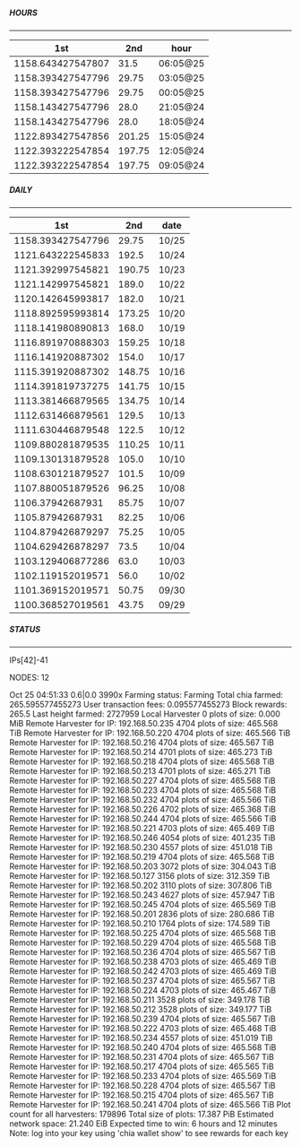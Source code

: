 ##### HOURS
-------

| 1st | 2nd | hour |
|---|----|-----|
|1158.643427547807 | 31.5 | 06:05@25 |
|1158.393427547796 | 29.75 | 03:05@25 |
|1158.393427547796 | 29.75 | 00:05@25 |
|1158.143427547796 | 28.0 | 21:05@24 |
|1158.143427547796 | 28.0 | 18:05@24 |
|1122.893427547856 | 201.25 | 15:05@24 |
|1122.393222547854 | 197.75 | 12:05@24 |
|1122.393222547854 | 197.75 | 09:05@24 |

##### DAILY
-------

| 1st | 2nd | date |
|---|----|-----|
|1158.393427547796 | 29.75 | 10/25 |
|1121.643222545833 | 192.5 | 10/24 |
|1121.392997545821 | 190.75 | 10/23 |
|1121.142997545821 | 189.0 | 10/22 |
|1120.142645993817 | 182.0 | 10/21 |
|1118.892595993814 | 173.25 | 10/20 |
|1118.141980890813 | 168.0 | 10/19 |
|1116.891970888303 | 159.25 | 10/18 |
|1116.141920887302 | 154.0 | 10/17 |
|1115.391920887302 | 148.75 | 10/16 |
|1114.391819737275 | 141.75 | 10/15 |
|1113.381466879565 | 134.75 | 10/14 |
|1112.631466879561 | 129.5 | 10/13 |
|1111.630446879548 | 122.5 | 10/12 |
|1109.880281879535 | 110.25 | 10/11 |
|1109.130131879528 | 105.0 | 10/10 |
|1108.630121879527 | 101.5 | 10/09 |
|1107.880051879526 | 96.25 | 10/08 |
|1106.37942687931 | 85.75 | 10/07 |
|1105.87942687931 | 82.25 | 10/06 |
|1104.879426879297 | 75.25 | 10/05 |
|1104.629426878297 | 73.5 | 10/04 |
|1103.129406877286 | 63.0 | 10/03 |
|1102.119152019571 | 56.0 | 10/02 |
|1101.369152019571 | 50.75 | 09/30 |
|1100.368527019561 | 43.75 | 09/29 |


##### STATUS
-------

IPs[42]-41

NODES: 12

Oct 25 04:51:33 0.6|0.0
3990x
Farming status: Farming
Total chia farmed: 265.595577455273
User transaction fees: 0.095577455273
Block rewards: 265.5
Last height farmed: 2727959
Local Harvester
   0 plots of size: 0.000 MiB
Remote Harvester for IP: 192.168.50.235
   4704 plots of size: 465.568 TiB
Remote Harvester for IP: 192.168.50.220
   4704 plots of size: 465.566 TiB
Remote Harvester for IP: 192.168.50.216
   4704 plots of size: 465.567 TiB
Remote Harvester for IP: 192.168.50.214
   4701 plots of size: 465.273 TiB
Remote Harvester for IP: 192.168.50.218
   4704 plots of size: 465.568 TiB
Remote Harvester for IP: 192.168.50.213
   4701 plots of size: 465.271 TiB
Remote Harvester for IP: 192.168.50.227
   4704 plots of size: 465.568 TiB
Remote Harvester for IP: 192.168.50.223
   4704 plots of size: 465.568 TiB
Remote Harvester for IP: 192.168.50.232
   4704 plots of size: 465.566 TiB
Remote Harvester for IP: 192.168.50.226
   4702 plots of size: 465.368 TiB
Remote Harvester for IP: 192.168.50.244
   4704 plots of size: 465.566 TiB
Remote Harvester for IP: 192.168.50.221
   4703 plots of size: 465.469 TiB
Remote Harvester for IP: 192.168.50.246
   4054 plots of size: 401.235 TiB
Remote Harvester for IP: 192.168.50.230
   4557 plots of size: 451.018 TiB
Remote Harvester for IP: 192.168.50.219
   4704 plots of size: 465.568 TiB
Remote Harvester for IP: 192.168.50.203
   3072 plots of size: 304.043 TiB
Remote Harvester for IP: 192.168.50.127
   3156 plots of size: 312.359 TiB
Remote Harvester for IP: 192.168.50.202
   3110 plots of size: 307.806 TiB
Remote Harvester for IP: 192.168.50.243
   4627 plots of size: 457.947 TiB
Remote Harvester for IP: 192.168.50.245
   4704 plots of size: 465.569 TiB
Remote Harvester for IP: 192.168.50.201
   2836 plots of size: 280.686 TiB
Remote Harvester for IP: 192.168.50.210
   1764 plots of size: 174.589 TiB
Remote Harvester for IP: 192.168.50.225
   4704 plots of size: 465.568 TiB
Remote Harvester for IP: 192.168.50.229
   4704 plots of size: 465.568 TiB
Remote Harvester for IP: 192.168.50.236
   4704 plots of size: 465.567 TiB
Remote Harvester for IP: 192.168.50.238
   4703 plots of size: 465.469 TiB
Remote Harvester for IP: 192.168.50.242
   4703 plots of size: 465.469 TiB
Remote Harvester for IP: 192.168.50.237
   4704 plots of size: 465.567 TiB
Remote Harvester for IP: 192.168.50.224
   4703 plots of size: 465.467 TiB
Remote Harvester for IP: 192.168.50.211
   3528 plots of size: 349.178 TiB
Remote Harvester for IP: 192.168.50.212
   3528 plots of size: 349.177 TiB
Remote Harvester for IP: 192.168.50.239
   4704 plots of size: 465.567 TiB
Remote Harvester for IP: 192.168.50.222
   4703 plots of size: 465.468 TiB
Remote Harvester for IP: 192.168.50.234
   4557 plots of size: 451.019 TiB
Remote Harvester for IP: 192.168.50.240
   4704 plots of size: 465.568 TiB
Remote Harvester for IP: 192.168.50.231
   4704 plots of size: 465.567 TiB
Remote Harvester for IP: 192.168.50.217
   4704 plots of size: 465.565 TiB
Remote Harvester for IP: 192.168.50.233
   4704 plots of size: 465.569 TiB
Remote Harvester for IP: 192.168.50.228
   4704 plots of size: 465.567 TiB
Remote Harvester for IP: 192.168.50.215
   4704 plots of size: 465.567 TiB
Remote Harvester for IP: 192.168.50.241
   4704 plots of size: 465.566 TiB
Plot count for all harvesters: 179896
Total size of plots: 17.387 PiB
Estimated network space: 21.240 EiB
Expected time to win: 6 hours and 12 minutes
Note: log into your key using 'chia wallet show' to see rewards for each key
